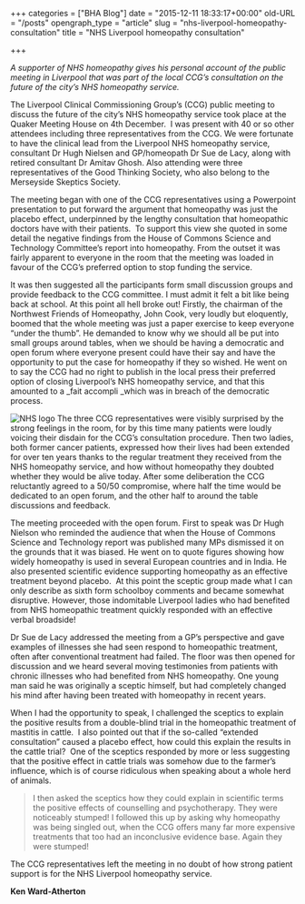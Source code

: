 +++
categories = ["BHA Blog"]
date = "2015-12-11 18:33:17+00:00"
old-URL = "/posts"
opengraph_type = "article"
slug = "nhs-liverpool-homeopathy-consultation"
title = "NHS Liverpool homeopathy consultation"

+++

_A supporter of NHS homeopathy gives his personal account of the public meeting in Liverpool that was part of the local CCG’s consultation on the future of the city’s NHS homeopathy service._

The Liverpool Clinical Commissioning Group’s (CCG) public meeting to discuss the future of the city’s NHS homeopathy service took place at the Quaker Meeting House on 4th December.  I was present with 40 or so other attendees including three representatives from the CCG. We were fortunate to have the clinical lead from the Liverpool NHS homeopathy service, consultant Dr Hugh Nielsen and GP/homeopath Dr Sue de Lacy, along with retired consultant Dr Amitav Ghosh. Also attending were three representatives of the Good Thinking Society, who also belong to the Merseyside Skeptics Society.

The meeting began with one of the CCG representatives using a Powerpoint presentation to put forward the argument that homeopathy was just the placebo effect, underpinned by the lengthy consultation that homeopathic doctors have with their patients.  To support this view she quoted in some detail the negative findings from the House of Commons Science and Technology Committee’s report into homeopathy. From the outset it was fairly apparent to everyone in the room that the meeting was loaded in favour of the CCG’s preferred option to stop funding the service.

It was then suggested all the participants form small discussion groups and provide feedback to the CCG committee. I must admit it felt a bit like being back at school. At this point all hell broke out! Firstly, the chairman of the Northwest Friends of Homeopathy, John Cook, very loudly but eloquently, boomed that the whole meeting was just a paper exercise to keep everyone “under the thumb”. He demanded to know why we should all be put into small groups around tables, when we should be having a democratic and open forum where everyone present could have their say and have the opportunity to put the case for homeopathy if they so wished. He went on to say the CCG had no right to publish in the local press their preferred option of closing Liverpool’s NHS homeopathy service, and that this amounted to a _fait accompli _which was in breach of the democratic process.

![NHS logo](https://res.cloudinary.com/homeopathyuk/v1557403245/bha/1000px-NHS-Logo.png) The three CCG representatives were visibly surprised by the strong feelings in the room, for by this time many patients were loudly voicing their disdain for the CCG’s consultation procedure. Then two ladies, both former cancer patients, expressed how their lives had been extended for over ten years thanks to the regular treatment they received from the NHS homeopathy service, and how without homeopathy they doubted whether they would be alive today. After some deliberation the CCG reluctantly agreed to a 50/50 compromise, where half the time would be dedicated to an open forum, and the other half to around the table discussions and feedback.

The meeting proceeded with the open forum. First to speak was Dr Hugh Nielson who reminded the audience that when the House of Commons Science and Technology report was published many MPs dismissed it on the grounds that it was biased. He went on to quote figures showing how widely homeopathy is used in several European countries and in India. He also presented scientific evidence supporting homeopathy as an effective treatment beyond placebo.  At this point the sceptic group made what I can only describe as sixth form schoolboy comments and became somewhat disruptive. However, those indomitable Liverpool ladies who had benefited from NHS homeopathic treatment quickly responded with an effective verbal broadside!

Dr Sue de Lacy addressed the meeting from a GP’s perspective and gave examples of illnesses she had seen respond to homeopathic treatment, often after conventional treatment had failed. The floor was then opened for discussion and we heard several moving testimonies from patients with chronic illnesses who had benefited from NHS homeopathy. One young man said he was originally a sceptic himself, but had completely changed his mind after having been treated with homeopathy in recent years.

When I had the opportunity to speak, I challenged the sceptics to explain the positive results from a double-blind trial in the homeopathic treatment of mastitis in cattle.  I also pointed out that if the so-called “extended consultation” caused a placebo effect, how could this explain the results in the cattle trial?  One of the sceptics responded by more or less suggesting that the positive effect in cattle trials was somehow due to the farmer’s influence, which is of course ridiculous when speaking about a whole herd of animals.

<blockquote>I then asked the sceptics how they could explain in scientific terms the positive effects of counselling and psychotherapy. They were noticeably stumped! I followed this up by asking why homeopathy was being singled out, when the CCG offers many far more expensive treatments that too had an inconclusive evidence base. Again they were stumped!</blockquote>

The CCG representatives left the meeting in no doubt of how strong patient support is for the NHS Liverpool homeopathy service.

**Ken Ward-Atherton**
